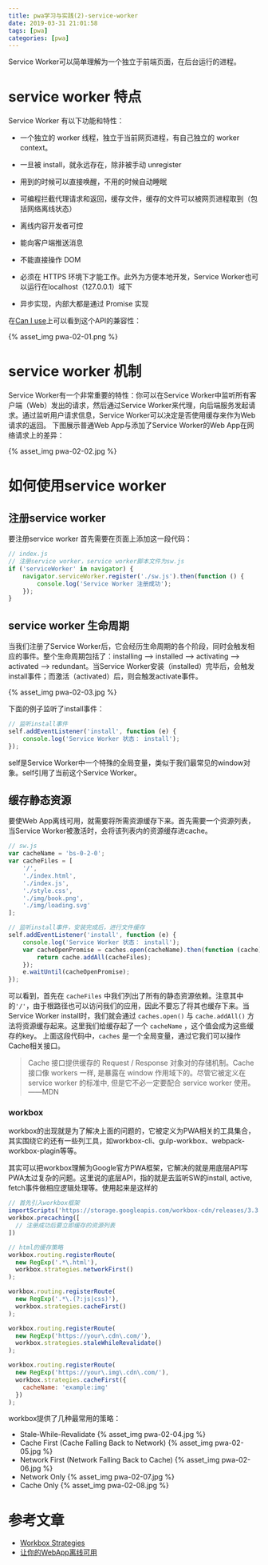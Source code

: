 ```yaml
---
title: pwa学习与实践(2)-service-worker
date: 2019-03-31 21:01:58
tags: [pwa]
categories: [pwa]
---
```


Service Worker可以简单理解为一个独立于前端页面，在后台运行的进程。

<!-- more -->

# service worker 特点

Service Worker 有以下功能和特性：

 + 一个独立的 worker 线程，独立于当前网页进程，有自己独立的 worker context。

 + 一旦被 install，就永远存在，除非被手动 unregister

 + 用到的时候可以直接唤醒，不用的时候自动睡眠

 + 可编程拦截代理请求和返回，缓存文件，缓存的文件可以被网页进程取到（包括网络离线状态）

 + 离线内容开发者可控

 + 能向客户端推送消息

 + 不能直接操作 DOM

 + 必须在 HTTPS 环境下才能工作。此外为方便本地开发，Service Worker也可以运行在localhost（127.0.0.1）域下

 + 异步实现，内部大都是通过 Promise 实现


在[Can I use](https://caniuse.com/#search=service%20worker)上可以看到这个API的兼容性：

 {% asset_img pwa-02-01.png %}

# service worker 机制

Service Worker有一个非常重要的特性：你可以在Service Worker中监听所有客户端（Web）发出的请求，然后通过Service Worker来代理，向后端服务发起请求。通过监听用户请求信息，Service Worker可以决定是否使用缓存来作为Web请求的返回。
下图展示普通Web App与添加了Service Worker的Web App在网络请求上的差异：

 {% asset_img pwa-02-02.jpg %}

# 如何使用service worker

## 注册service worker
要注册service worker 首先需要在页面上添加这一段代码：

```javascript
// index.js
// 注册service worker，service worker脚本文件为sw.js
if ('serviceWorker' in navigator) {
    navigator.serviceWorker.register('./sw.js').then(function () {
        console.log('Service Worker 注册成功');
    });
}
```

## service worker 生命周期

当我们注册了Service Worker后，它会经历生命周期的各个阶段，同时会触发相应的事件。整个生命周期包括了：installing --> installed --> activating --> activated --> redundant。当Service Worker安装（installed）完毕后，会触发install事件；而激活（activated）后，则会触发activate事件。

 {% asset_img pwa-02-03.jpg %}

下面的例子监听了install事件：

```javascript
// 监听install事件
self.addEventListener('install', function (e) {
    console.log('Service Worker 状态： install');
});
```

self是Service Worker中一个特殊的全局变量，类似于我们最常见的window对象。self引用了当前这个Service Worker。

## 缓存静态资源

要使Web App离线可用，就需要将所需资源缓存下来。首先需要一个资源列表，当Service Worker被激活时，会将该列表内的资源缓存进cache。

```javascript
// sw.js
var cacheName = 'bs-0-2-0';
var cacheFiles = [
    '/',
    './index.html',
    './index.js',
    './style.css',
    './img/book.png',
    './img/loading.svg'
];

// 监听install事件，安装完成后，进行文件缓存
self.addEventListener('install', function (e) {
    console.log('Service Worker 状态： install');
    var cacheOpenPromise = caches.open(cacheName).then(function (cache) {
        return cache.addAll(cacheFiles);
    });
    e.waitUntil(cacheOpenPromise);
});
```

可以看到，首先在 `cacheFiles` 中我们列出了所有的静态资源依赖。注意其中的`'/'`，由于根路径也可以访问我们的应用，因此不要忘了将其也缓存下来。当Service Worker install时，我们就会通过 `caches.open()` 与 `cache.addAll()` 方法将资源缓存起来。这里我们给缓存起了一个 `cacheName` ，这个值会成为这些缓存的key。
上面这段代码中，`caches` 是一个全局变量，通过它我们可以操作Cache相关接口。

 > Cache 接口提供缓存的 Request / Response 对象对的存储机制。Cache 接口像 workers 一样, 是暴露在 window 作用域下的。尽管它被定义在 service worker 的标准中, 但是它不必一定要配合 service worker 使用。——MDN

### workbox

workbox的出现就是为了解决上面的问题的，它被定义为PWA相关的工具集合，其实围绕它的还有一些列工具，如workbox-cli、gulp-workbox、webpack-workbox-plagin等等。

其实可以把workbox理解为Google官方PWA框架，它解决的就是用底层API写PWA太过复杂的问题。这里说的底层API，指的就是去监听SW的install, active, fetch事件做相应逻辑处理等。使用起来是这样的

```javascript
// 首先引入workbox框架
importScripts('https://storage.googleapis.com/workbox-cdn/releases/3.3.0/workbox-sw.js');
workbox.precaching([
  // 注册成功后要立即缓存的资源列表
])

// html的缓存策略
workbox.routing.registerRoute(
  new RegExp('.*\.html'),
  workbox.strategies.networkFirst()
);

workbox.routing.registerRoute(
  new RegExp('.*\.(?:js|css)'),
  workbox.strategies.cacheFirst()
);

workbox.routing.registerRoute(
  new RegExp('https://your\.cdn\.com/'),
  workbox.strategies.staleWhileRevalidate()
);

workbox.routing.registerRoute(
  new RegExp('https://your\.img\.cdn\.com/'),
  workbox.strategies.cacheFirst({
    cacheName: 'example:img'
  })
);
```

workbox提供了几种最常用的策略：
 + Stale-While-Revalidate
  {% asset_img pwa-02-04.jpg %}
 + Cache First (Cache Falling Back to Network)
  {% asset_img pwa-02-05.jpg %}  
 + Network First (Network Falling Back to Cache)
  {% asset_img pwa-02-06.jpg %}
 + Network Only
  {% asset_img pwa-02-07.jpg %}  
 + Cache Only
  {% asset_img pwa-02-08.jpg %}

# 参考文章
 + [Workbox Strategies](https://developers.google.com/web/tools/workbox/modules/workbox-strategies#stale-while-revalidate)
 + [让你的WebApp离线可用](https://alienzhou.gitbook.io/learning-pwa/3-rang-ni-de-webapp-li-xian-ke-yong)